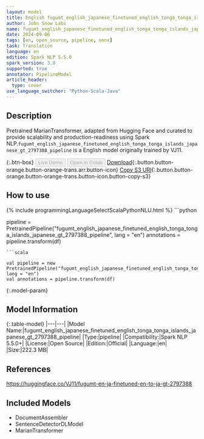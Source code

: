 ```yaml
---
layout: model
title: English fugumt_english_japanese_finetuned_english_tonga_tonga_islands_japanese_gt_2797388_pipeline pipeline MarianTransformer from VJ11
author: John Snow Labs
name: fugumt_english_japanese_finetuned_english_tonga_tonga_islands_japanese_gt_2797388_pipeline
date: 2024-09-06
tags: [en, open_source, pipeline, onnx]
task: Translation
language: en
edition: Spark NLP 5.5.0
spark_version: 3.0
supported: true
annotator: PipelineModel
article_header:
  type: cover
use_language_switcher: "Python-Scala-Java"
---
```


## Description

Pretrained MarianTransformer, adapted from Hugging Face and curated to provide scalability and production-readiness using Spark NLP.`fugumt_english_japanese_finetuned_english_tonga_tonga_islands_japanese_gt_2797388_pipeline` is a English model originally trained by VJ11.

{:.btn-box}
<button class="button button-orange" disabled>Live Demo</button>
<button class="button button-orange" disabled>Open in Colab</button>
[Download](https://s3.amazonaws.com/auxdata.johnsnowlabs.com/public/models/fugumt_english_japanese_finetuned_english_tonga_tonga_islands_japanese_gt_2797388_pipeline_en_5.5.0_3.0_1725636474195.zip){:.button.button-orange.button-orange-trans.arr.button-icon}
[Copy S3 URI](s3://auxdata.johnsnowlabs.com/public/models/fugumt_english_japanese_finetuned_english_tonga_tonga_islands_japanese_gt_2797388_pipeline_en_5.5.0_3.0_1725636474195.zip){:.button.button-orange.button-orange-trans.button-icon.button-copy-s3}

## How to use



<div class="tabs-box" markdown="1">
{% include programmingLanguageSelectScalaPythonNLU.html %}
```python

pipeline = PretrainedPipeline("fugumt_english_japanese_finetuned_english_tonga_tonga_islands_japanese_gt_2797388_pipeline", lang = "en")
annotations =  pipeline.transform(df)   

```
```scala

val pipeline = new PretrainedPipeline("fugumt_english_japanese_finetuned_english_tonga_tonga_islands_japanese_gt_2797388_pipeline", lang = "en")
val annotations = pipeline.transform(df)

```
</div>

{:.model-param}
## Model Information

{:.table-model}
|---|---|
|Model Name:|fugumt_english_japanese_finetuned_english_tonga_tonga_islands_japanese_gt_2797388_pipeline|
|Type:|pipeline|
|Compatibility:|Spark NLP 5.5.0+|
|License:|Open Source|
|Edition:|Official|
|Language:|en|
|Size:|222.3 MB|

## References

https://huggingface.co/VJ11/fugumt-en-ja-finetuned-en-to-ja-gt-2797388

## Included Models

- DocumentAssembler
- SentenceDetectorDLModel
- MarianTransformer